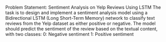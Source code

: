 Problem Statement:
Sentiment Analysis on Yelp Reviews Using LSTM
The task is to design and implement a sentiment analysis model using a Bidirectional LSTM (Long Short-Term Memory) network 
to classify text reviews from the Yelp dataset as either positive or negative. The model should predict the sentiment of the review based on the textual content, with two classes:
0: Negative sentiment
1: Positive sentiment
